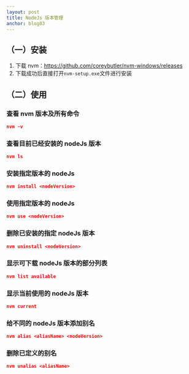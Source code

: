 ```yaml
---
layout: post
title: NodeJs 版本管理
anchor: blog03
---
```


## （一）安装

1. 下载 nvm：https://github.com/coreybutler/nvm-windows/releases
2. 下载成功后直接打开`nvm-setup.exe`文件进行安装

## （二）使用

### 查看 nvm 版本及所有命令

```json
nvm -v
```

### 查看目前已经安装的 nodeJs 版本

```json
nvm ls
```

### 安装指定版本的 nodeJs

```json
nvm install <nodeVersion>
```

### 使用指定版本的 nodeJs

```json
nvm use <nodeVersion>
```

### 删除已安装的指定 nodeJs 版本

```json
nvm uninstall <nodeVersion>
```

### 显示可下载 nodeJs 版本的部分列表

```json
nvm list available
```

### 显示当前使用的 nodeJs 版本

```json
nvm current
```

### 给不同的 nodeJs 版本添加别名

```json
nvm alias <aliasName> <nodeVersion>
```

### 删除已定义的别名

```json
nvm unalias <aliasName>
```
